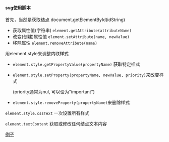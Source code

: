 #### svg使用脚本

首先，当然是获取结点 document.getElementById(idString)

* 获取属性值(字符串) `element.getAttribute(attributeName)`
* 改变(创建)属性值 `element.setAttribute(name, newValue)`
* 移除属性 `element.removeAttribute(name)`

用element.style来调整内联样式

* `element.style.getPropertyValue(propertyName)` 获取特定样式

* `element.style.setProperty(propertyName, newValue, priority)`来改变样式

  (priority通常为nul, 可以设为"important")

* `element.style.removeProperty(propertyName)`来删除样式

`element.style.cssText` 一次设置所有样式

`element.textContent` 获取或修改任何结点文本内容


[例子](https://wusiquan.github.io/studysvg/examples/essentials_chap7/1.html)

